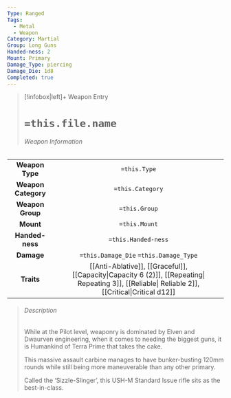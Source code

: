 ```yaml
---
Type: Ranged
Tags:
  - Metal
  - Weapon
Category: Martial
Group: Long Guns
Handed-ness: 2
Mount: Primary
Damage_Type: piercing
Damage_Die: 1d8
Completed: true
---
```

> [!infobox|left]+ Weapon Entry
> # `=this.file.name`
> ###### Weapon Information
|                     |                                        |
|:-------------------:|:--------------------------------------:|
|   **Weapon Type**   |              `=this.Type`              |
| **Weapon Category** |            `=this.Category`            |
|  **Weapon Group**   |             `=this.Group`              |
|      **Mount**      |             `=this.Mount`              |
|   **Handed-ness**   |          `=this.Handed-ness`           |
|     **Damage**      | `=this.Damage_Die` `=this.Damage_Type` |
|     **Traits**      |      [[Anti-Ablative]], [[Graceful]], [[Capacity\|Capacity 6 (2)]], [[Repeating\| Repeating 3]], [[Reliable\| Reliable 2]], [[Critical\|Critical d12]]                                  |
> ###### *Description*
> While at the Pilot level, weaponry is dominated by Elven and Dwaurven engineering, when it comes to needing the biggest guns, it is Humankind of Terra Prime that takes the cake. 
> 
> This massive assault carbine manages to have bunker-busting 120mm rounds while still being more maneuverable than any other primary.
> 
> Called the ‘Sizzle-Slinger’, this USH-M Standard Issue rifle sits as the best-in-class.